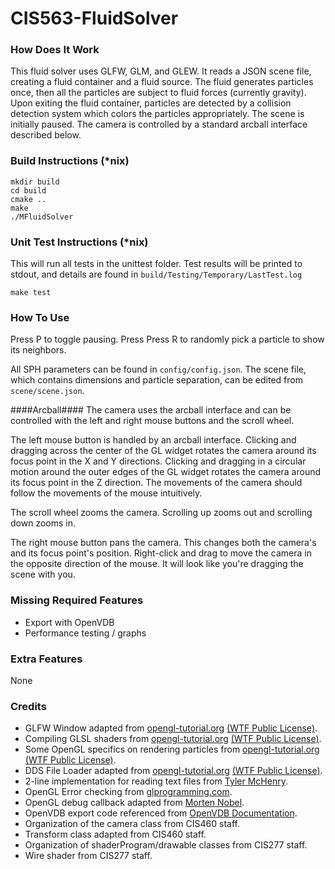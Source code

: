 # CIS563-FluidSolver #
### How Does It Work ###
This fluid solver uses GLFW, GLM, and GLEW. It reads a JSON scene file,
creating a fluid container and a fluid source. The fluid generates particles
once, then all the particles are subject to fluid forces (currently gravity).
Upon exiting the fluid container, particles are detected by a collision
detection system which colors the particles appropriately. The scene is
initially paused. The camera is controlled by a standard arcball interface
described below.

### Build Instructions (*nix) ###

    mkdir build
    cd build
    cmake ..
    make
    ./MFluidSolver

### Unit Test Instructions (*nix) ###
This will run all tests in the unittest folder. Test results will be printed
to stdout, and details are found in `build/Testing/Temporary/LastTest.log`

    make test

### How To Use ###
Press P to toggle pausing. Press Press R to randomly pick a particle to show
its neighbors.

All SPH parameters can be found in `config/config.json`. The scene file, which
contains dimensions and particle separation, can be edited from
`scene/scene.json`.

####Arcball####
The camera uses the arcball interface and can be controlled with the left and
right mouse buttons and the scroll wheel.

The left mouse button is handled by an arcball interface. Clicking and dragging
across the center of the GL widget rotates the camera around its focus point in
the X and Y directions. Clicking and dragging in a circular motion around the
outer edges of the GL widget rotates the camera around its focus point in the Z
direction. The movements of the camera should follow the movements of the mouse
intuitively.

The scroll wheel zooms the camera. Scrolling up zooms out and scrolling down
zooms in.

The right mouse button pans the camera. This changes both the camera's and its
focus point's position. Right-click and drag to move the camera in the opposite
direction of the mouse. It will look like you're dragging the scene with you.

### Missing Required Features ###

- Export with OpenVDB
- Performance testing / graphs

### Extra Features ###
None

### Credits ###
- GLFW Window adapted from [opengl-tutorial.org](http://www.opengl-tutorial.org/beginners-tutorials/tutorial-1-opening-a-window/) [(WTF Public License)](http://www.wtfpl.net/).
- Compiling GLSL shaders from [opengl-tutorial.org](http://www.opengl-tutorial.org/beginners-tutorials/tutorial-2-the-first-triangle/) [(WTF Public License)](http://www.wtfpl.net/).
- Some OpenGL specifics on rendering particles from [opengl-tutorial.org](http://www.opengl-tutorial.org/intermediate-tutorials/billboards-particles/particles-instancing/) [(WTF Public License)](http://www.wtfpl.net/).
- DDS File Loader adapted from [opengl-tutorial.org](http://www.opengl-tutorial.org/beginners-tutorials/tutorial-5-a-textured-cube/) [(WTF Public License)](http://www.wtfpl.net/).
- 2-line implementation for reading text files from [Tyler McHenry](http://stackoverflow.com/questions/2602013/read-whole-ascii-file-into-c-stdstring).
- OpenGL Error checking from [glprogramming.com](http://www.glprogramming.com/red/chapter14.html).
- OpenGL debug callback adapted from [Morten Nobel](https://blog.nobel-joergensen.com/2013/02/17/debugging-opengl-part-2-using-gldebugmessagecallback/).
- OpenVDB export code referenced from [OpenVDB Documentation](http://www.openvdb.org/documentation/doxygen/codeExamples.html).
- Organization of the camera class from CIS460 staff.
- Transform class adapted from CIS460 staff.
- Organization of shaderProgram/drawable classes from CIS277 staff.
- Wire shader from CIS277 staff.
